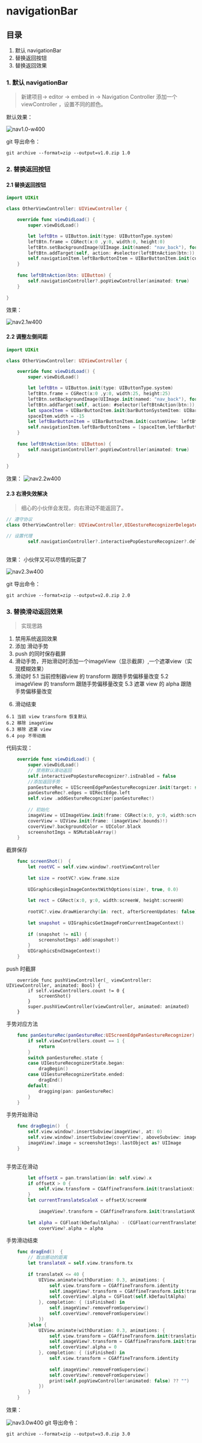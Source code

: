 # navigationBar

## 目录
1. 默认 navigationBar
2. 替换返回按钮
3. 替换返回效果

### 1. 默认 navigationBar
> 新建项目-> editor -> embed in -> Navigation Controller
> 添加一个 viewController  ，设置不同的颜色。

默认效果：

![nav1.0-w400](media/nav1.0.gif)

git 导出命令：

```dash
git archive --format=zip --output=v1.0.zip 1.0
```

### 2. 替换返回按钮

#### 2.1 替换返回按钮

```swift
import UIKit

class OtherViewController: UIViewController {

    override func viewDidLoad() {
        super.viewDidLoad()

        let leftBtn = UIButton.init(type: UIButtonType.system)
        leftBtn.frame = CGRect(x:0 ,y:0, width:0, height:0)
        leftBtn.setBackgroundImage(UIImage.init(named: "nav_back"), for: UIControlState.normal)
        leftBtn.addTarget(self, action: #selector(leftBtnAction(btn:)), for: UIControlEvents.touchUpInside)
        self.navigationItem.leftBarButtonItem = UIBarButtonItem.init(customView: leftBtn)
    }
    
    func leftBtnAction(btn: UIButton) {
        self.navigationController?.popViewController(animated: true)
    }
    
}
```

效果：

![nav2.1w400](media/nav2.1.png)

#### 2.2 调整左侧间距

```swift
import UIKit

class OtherViewController: UIViewController {

    override func viewDidLoad() {
        super.viewDidLoad()

        let leftBtn = UIButton.init(type: UIButtonType.system)
        leftBtn.frame = CGRect(x:0 ,y:0, width:25, height:25)
        leftBtn.setBackgroundImage(UIImage.init(named: "nav_back"), for: UIControlState.normal)
        leftBtn.addTarget(self, action: #selector(leftBtnAction(btn:)), for: UIControlEvents.touchUpInside)
        let spaceItem = UIBarButtonItem.init(barButtonSystemItem: UIBarButtonSystemItem.fixedSpace, target: nil, action: nil)
        spaceItem.width = -15
        let leftBarButtonItem = UIBarButtonItem.init(customView: leftBtn)
        self.navigationItem.leftBarButtonItems = [spaceItem,leftBarButtonItem]
    }
    
    func leftBtnAction(btn: UIButton) {
        self.navigationController?.popViewController(animated: true)
    }
    
}
```

效果：
![nav2.2w400](media/nav2.2.png)

#### 2.3 右滑失效解决
> 细心的小伙伴会发现，向右滑动不能返回了。

```swift
// 遵守协议
class OtherViewController: UIViewController,UIGestureRecognizerDelegate {
```

```swift
// 设置代理
        self.navigationController?.interactivePopGestureRecognizer?.delegate = self;
        
```

效果： 小伙伴又可以尽情的玩耍了

![nav2.3w400](media/nav2.3.gif)

git 导出命令：

```dash
git archive --format=zip --output=v2.0.zip 2.0
```

### 3. 替换滑动返回效果
> 实现思路
1. 禁用系统返回效果
2. 添加 滑动手势
3. push 的同时保存截屏
4. 滑动手势，开始滑动时添加一个imageView（显示截屏）,一个遮罩view（实现模糊效果）
5. 滑动时
    5.1 当前控制器view 的 transform 跟随手势偏移量改变
    5.2 imageView 的 transform 跟随手势偏移量改变
    5.3 遮罩 view 的 alpha 跟随手势偏移量改变
>
6. 滑动结束
>
    6.1 当前 view transform 恢复默认
    6.2 移除 imageView 
    6.3 移除 遮罩 view
    6.4 pop 不带动画
    
代码实现：

```swift
    override func viewDidLoad() {
        super.viewDidLoad()
        // 禁用默认滑动返回
        self.interactivePopGestureRecognizer?.isEnabled = false
        //添加返回手势
        panGestureRec = UIScreenEdgePanGestureRecognizer.init(target: self, action: #selector(panGestureRec(panGestureRec:)))
        panGestureRec?.edges = UIRectEdge.left
        self.view .addGestureRecognizer(panGestureRec!)
        
        // 初始化
        imageView = UIImageView.init(frame: CGRect(x:0, y:0, width:screenW, height:screenH))
        coverView = UIView.init(frame: (imageView?.bounds)!)
        coverView?.backgroundColor = UIColor.black
        screenshotImgs = NSMutableArray()
    }
```

截屏保存

```swift
    func screenShot()  {
        let rootVC = self.view.window?.rootViewController
        
        let size = rootVC?.view.frame.size
        
        UIGraphicsBeginImageContextWithOptions(size!, true, 0.0)
        
        let rect = CGRect(x:0, y:0, width:screenW, height:screenH)
        
        rootVC?.view.drawHierarchy(in: rect, afterScreenUpdates: false)
        
        let snapshot = UIGraphicsGetImageFromCurrentImageContext()
        
        if (snapshot != nil) {
            screenshotImgs?.add(snapshot!)
        }
        UIGraphicsEndImageContext()
    }
```

push 时截屏

```objc
    override func pushViewController(_ viewController: UIViewController, animated: Bool) {
        if self.viewControllers.count != 0 {
            screenShot()
        }
        super.pushViewController(viewController, animated: animated)
    }
```

手势对应方法

```swift
    func panGestureRec(panGestureRec:UIScreenEdgePanGestureRecognizer)  {
        if self.viewControllers.count == 1 {
            return
        }
        switch panGestureRec.state {
        case UIGestureRecognizerState.began:
            dragBegin()
        case UIGestureRecognizerState.ended:
            dragEnd()
        default:
            dragging(pan: panGestureRec)
        }
    }
```

手势开始滑动

```swift
    func dragBegin()  {
        self.view.window?.insertSubview(imageView!, at: 0)
        self.view.window?.insertSubview(coverView!, aboveSubview: imageView!)
        imageView?.image = screenshotImgs!.lastObject as? UIImage
    }
    
```

手势正在滑动

```swift
        let offsetX = pan.translation(in: self.view).x
        if offsetX > 0 {
            self.view.transform = CGAffineTransform.init(translationX: offsetX, y: 0)
        }
        let currentTranslateScaleX = offsetX/screenW
        
            imageView?.transform = CGAffineTransform.init(translationX: (offsetX - screenW) * 0.6, y: 0)
        
        let alpha = CGFloat(kDefaultAlpha) - (CGFloat(currentTranslateScaleX)/CGFloat(kTargetTranslateScale) ) * CGFloat(kDefaultAlpha)
            coverView?.alpha = alpha
```

手势滑动结束

```swift
    func dragEnd()  {
        // 取出挪动的距离
        let translateX = self.view.transform.tx
        
        if translateX <= 40 {
            UIView.animate(withDuration: 0.3, animations: {
                self.view.transform = CGAffineTransform.identity
                self.imageView?.transform = CGAffineTransform.init(translationX: -self.screenW, y: 0)
                self.coverView?.alpha = CGFloat(self.kDefaultAlpha)
            }, completion: { (isFinished) in
                self.imageView?.removeFromSuperview()
                self.coverView?.removeFromSuperview()
            })
        }else {
            UIView.animate(withDuration: 0.3, animations: {
                self.view.transform = CGAffineTransform.init(translationX: self.screenW, y: 0)
                self.imageView?.transform = CGAffineTransform.init(translationX:0, y: 0)
                self.coverView?.alpha = 0
            }, completion: { (isFinished) in
                self.view.transform = CGAffineTransform.identity
                
                self.imageView?.removeFromSuperview()
                self.coverView?.removeFromSuperview()
                print(self.popViewController(animated: false) ?? "")
            })
        }
    }
```

效果：

![nav3.0w400](media/nav3.0.gif)
git 导出命令：

```dash
git archive --format=zip --output=v3.0.zip 3.0
```
    

